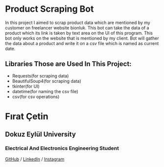 # Product Scraping Bot

In this project I aimed to scrap product data which are mentioned by my customer on freelancer website bionluk. This bot can take the data of a product which its link is taken by text area on the UI of this program. This bot only works on the website that is mentioned by my client. Bot will gather the data about a product and write it on a csv file which is named as current date.

## Libraries Those are Used In This Project:

- Requests(for scraping data)
- BeautifulSoup4(for scraping data)
- tkinter(for UI)
- datetime(for naming the csv file)
- csv(for csv operations)


# Fırat Çetin
## Dokuz Eylül University
### Electrical And Electronics Engineering Student

[GitHub](https://github.com/firatctin) / [LinkedIn](https://www.linkedin.com/in/f%C4%B1ratcetin1) / [Instagram](https://www.instagram.com/bilgisayargibi/?hl=tr)